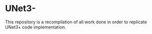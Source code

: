 # UNet3-
This repository is a recompilation of all work done in order to replicate UNet3+ code implementation.

